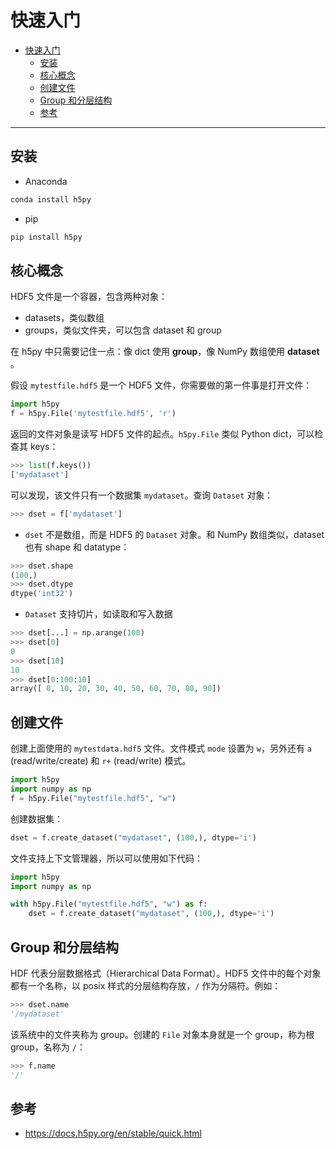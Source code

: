 # 快速入门

- [快速入门](#快速入门)
  - [安装](#安装)
  - [核心概念](#核心概念)
  - [创建文件](#创建文件)
  - [Group 和分层结构](#group-和分层结构)
  - [参考](#参考)

***

## 安装

- Anaconda

```powershell
conda install h5py
```

- pip

```powershell
pip install h5py
```

## 核心概念

HDF5 文件是一个容器，包含两种对象：

- datasets，类似数组
- groups，类似文件夹，可以包含 dataset 和 group

在 h5py 中只需要记住一点：像 dict 使用 **group**，像 NumPy 数组使用 **dataset** 。

假设 `mytestfile.hdf5` 是一个 HDF5 文件，你需要做的第一件事是打开文件：

```python
import h5py
f = h5py.File('mytestfile.hdf5', 'r')
```

返回的文件对象是读写 HDF5 文件的起点。`h5py.File` 类似 Python dict，可以检查其 keys：

```python
>>> list(f.keys())
['mydataset']
```

可以发现，该文件只有一个数据集 `mydataset`。查询 `Dataset` 对象：

```python
>>> dset = f['mydataset']
```

- `dset` 不是数组，而是 HDF5 的 `Dataset` 对象。和 NumPy 数组类似，dataset 也有 shape 和 datatype：

```python
>>> dset.shape
(100,)
>>> dset.dtype
dtype('int32')
```

- `Dataset` 支持切片，如读取和写入数据

```python
>>> dset[...] = np.arange(100)
>>> dset[0]
0
>>> dset[10]
10
>>> dset[0:100:10]
array([ 0, 10, 20, 30, 40, 50, 60, 70, 80, 90])
```

## 创建文件

创建上面使用的 `mytestdata.hdf5` 文件。文件模式 `mode` 设置为 `w`，另外还有 `a` (read/write/create) 和 `r+` (read/write) 模式。

```python
import h5py
import numpy as np
f = h5py.File("mytestfile.hdf5", "w")
```

创建数据集：

```python
dset = f.create_dataset("mydataset", (100,), dtype='i')
```

文件支持上下文管理器，所以可以使用如下代码：

```python
import h5py
import numpy as np

with h5py.File("mytestfile.hdf5", "w") as f:
    dset = f.create_dataset("mydataset", (100,), dtype='i')
```

## Group 和分层结构

HDF 代表分层数据格式（Hierarchical Data Format）。HDF5 文件中的每个对象都有一个名称，以 posix 样式的分层结构存放，`/` 作为分隔符。例如：

```python
>>> dset.name
'/mydataset'
```

该系统中的文件夹称为 group。创建的 `File` 对象本身就是一个 group，称为根 group，名称为 `/`：

```python
>>> f.name
'/'
```



## 参考

- https://docs.h5py.org/en/stable/quick.html
